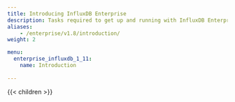 ```yaml
---
title: Introducing InfluxDB Enterprise
description: Tasks required to get up and running with InfluxDB Enterprise.
aliases:
    - /enterprise/v1.8/introduction/
weight: 2

menu:
  enterprise_influxdb_1_11:
    name: Introduction
    
---
```


{{< children >}}
